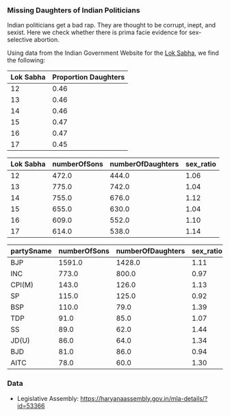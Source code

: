 ### Missing Daughters of Indian Politicians

Indian politicians get a bad rap. They are thought to be corrupt, inept, and sexist. Here we check whether there is prima facie evidence for sex-selective abortion.

Using data from the Indian Government Website for the [Lok Sabha](https://sansad.in/ls), we find the following:


| Lok Sabha| Proportion Daughters |
|---|---|
| 12 | 0.46 |
| 13 | 0.46 |
| 14 | 0.46 |
| 15 | 0.47 |
| 16 | 0.47 |
| 17 | 0.45 |

| Lok Sabha | numberOfSons | numberOfDaughters | sex_ratio |
|-----------|--------------|-------------------|---|
| 12        | 472.0        | 444.0 | 1.06 |
| 13 | 775.0 | 742.0 | 1.04 |
| 14 | 755.0 | 676.0 | 1.12 |
| 15 | 655.0 | 630.0 | 1.04 |
| 16 | 609.0 | 552.0 | 1.10 |
| 17 | 614.0 | 538.0 | 1.14 |

| partySname | numberOfSons | numberOfDaughters | sex_ratio |
|------------|--------------|-------------------|-----------|
| BJP        | 1591.0       | 1428.0            | 1.11 |
| INC        | 773.0        | 800.0             | 0.97 |
| CPI(M)     | 143.0        | 126.0             | 1.13  |
| SP         | 115.0        | 125.0             | 0.92  |
| BSP        | 110.0        | 79.0              | 1.39  |
| TDP        | 91.0         | 85.0              | 1.07  |
| SS         | 89.0         | 62.0              | 1.44  |
| JD(U)      | 86.0         | 64.0              | 1.34  |
| BJD        | 81.0         | 86.0              | 0.94  |
| AITC       | 78.0         | 60.0              | 1.30  |


### Data

* Legislative Assembly: https://haryanaassembly.gov.in/mla-details/?id=53366

